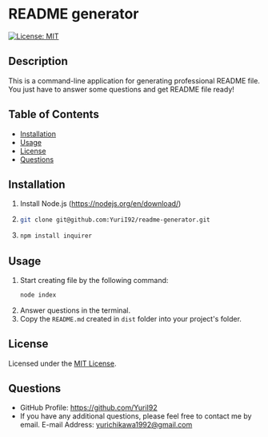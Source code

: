 
# README generator
[![License: MIT](https://img.shields.io/badge/License-MIT-yellow.svg)](https://opensource.org/licenses/MIT)

## Description
This is a command-line application for generating professional README file. You just have to answer some questions and get README file ready!

## Table of Contents
- [Installation](#installation)
- [Usage](#usage)
- [License](#license)
- [Questions](#questions)

## Installation
1) Install Node.js (https://nodejs.org/en/download/)
2) ```bash
   git clone git@github.com:YuriI92/readme-generator.git
   ```
3) ```bash
   npm install inquirer
   ```

## Usage
1) Start creating file by the following command:
   ```bash
   node index
   ```
2) Answer questions in the terminal.
3) Copy the `README.md` created in `dist` folder into your project's folder.

## License
Licensed under the [MIT License](https://opensource.org/licenses/MIT).
        
## Questions
- GitHub Profile: https://github.com/YuriI92
- If you have any additional questions, please feel free to contact me by email.
  E-mail Address: <yurichikawa1992@gmail.com>

  